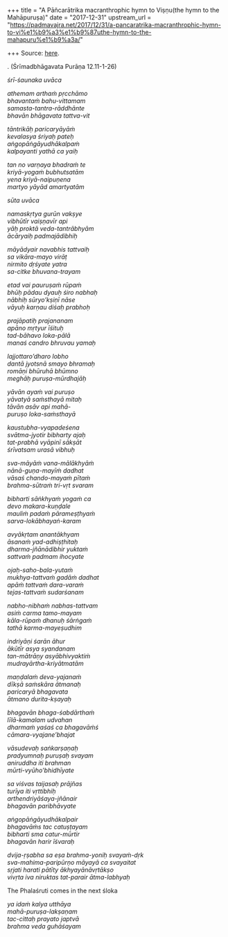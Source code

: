 +++
title = "A Pāñcarātrika macranthrophic hymn to Viṣṇu(the hymn to the Mahāpuruṣa)"
date = "2017-12-31"
upstream_url = "https://padmavajra.net/2017/12/31/a-pancaratrika-macranthrophic-hymn-to-vi%e1%b9%a3%e1%b9%87uthe-hymn-to-the-mahapuru%e1%b9%a3a/"

+++
Source: [here](https://padmavajra.net/2017/12/31/a-pancaratrika-macranthrophic-hymn-to-vi%e1%b9%a3%e1%b9%87uthe-hymn-to-the-mahapuru%e1%b9%a3a/).

. (Śrīmadbhāgavata Purāṇa 12.11-1-26)

*śrī-śaunaka uvāca*

*athemam arthaṁ pṛcchāmo  
bhavantaṁ bahu-vittamam  
samasta-tantra-rāddhānte  
bhavān bhāgavata tattva-vit*

*tāntrikāḥ paricaryāyāṁ  
kevalasya śriyaḥ pateḥ  
aṅgopāṅgāyudhākalpaṁ  
kalpayanti yathā ca yaiḥ*

*tan no varṇaya bhadraṁ te  
kriyā-yogaṁ bubhutsatām  
yena kriyā-naipuṇena  
martyo yāyād amartyatām*

*sūta uvāca*

*namaskṛtya gurūn vakṣye  
vibhūtīr vaiṣṇavīr api  
yāḥ proktā veda-tantrābhyām  
ācāryaiḥ padmajādibhiḥ*

*māyādyair navabhis tattvaiḥ  
sa vikāra-mayo virāṭ  
nirmito dṛśyate yatra  
sa-citke bhuvana-trayam*

*etad vai pauruṣaṁ rūpaṁ  
bhūḥ pādau dyauḥ śiro nabhaḥ  
nābhiḥ sūryo’kṣiṇī nāse  
vāyuḥ karṇau diśaḥ prabhoḥ*

*prajāpatiḥ prajananam  
apāno mṛtyur īśituḥ  
tad-bāhavo loka-pālā  
manaś candro bhruvau yamaḥ*

*lajjottaro’dharo lobho  
dantā jyotsnā smayo bhramaḥ  
romāṇi bhūruhā bhūmno  
meghāḥ puruṣa-mūrdhajāḥ*

*yāvān ayaṁ vai puruṣo  
yāvatyā saṁsthayā mitaḥ  
tāvān asāv api mahā-  
puruṣo loka-saṁsthayā*

*kaustubha-vyapadeśena  
svātma-jyotir bibharty ajaḥ  
tat-prabhā vyāpinī sākṣāt  
śrīvatsam urasā vibhuḥ*

*sva-māyāṁ vana-mālākhyāṁ  
nānā-guṇa-mayīṁ dadhat  
vāsaś chando-mayaṁ pītaṁ  
brahma-sūtraṁ tri-vṛt svaram*

*bibharti sāṅkhyaṁ yogaṁ ca  
devo makara-kuṇḍale  
mauliṁ padaṁ pārameṣṭhyaṁ  
sarva-lokābhayaṅ-karam*

*avyākṛtam anantākhyam  
āsanaṁ yad-adhiṣṭhitaḥ  
dharma-jñānādibhir yuktaṁ  
sattvaṁ padmam ihocyate*

*ojaḥ-saho-bala-yutaṁ  
mukhya-tattvaṁ gadāṁ dadhat  
apāṁ tattvaṁ dara-varaṁ  
tejas-tattvaṁ sudarśanam*

*nabho-nibhaṁ nabhas-tattvam  
asiṁ carma tamo-mayam  
kāla-rūpaṁ dhanuḥ śārṅgaṁ  
tathā karma-mayeṣudhim*

*indriyāṇi śarān āhur  
ākūtīr asya syandanam  
tan-mātrāṇy asyābhivyaktiṁ  
mudrayārtha-kriyātmatām*

*maṇḍalaṁ deva-yajanaṁ  
dīkṣā saṁskāra ātmanaḥ  
paricaryā bhagavata  
ātmano durita-kṣayaḥ*

*bhagavān bhaga-śabdārthaṁ  
līlā-kamalam udvahan  
dharmaṁ yaśaś ca bhagavāṁś  
cāmara-vyajane’bhajat*

*vāsudevaḥ saṅkarṣaṇaḥ  
pradyumnaḥ puruṣaḥ svayam  
aniruddha iti brahman  
mūrti-vyūho’bhidhīyate*

*sa viśvas taijasaḥ prājñas  
turīya iti vṛttibhiḥ  
arthendriyāśaya-jñānair  
bhagavān paribhāvyate*

*aṅgopāṅgāyudhākalpair  
bhagavāṁs tac catuṣṭayam  
bibharti sma catur-mūrtir  
bhagavān harir īśvaraḥ*

*dvija-ṛṣabha sa eṣa brahma-yoniḥ svayaṁ-dṛk  
sva-mahima-paripūrṇo māyayā ca svayaitat  
sṛjati harati pātīty ākhyayānāvṛtākṣo  
vivṛta iva niruktas tat-parair ātma-labhyaḥ*

The Phalaśruti comes in the next śloka

*ya idaṁ kalya utthāya  
mahā-puruṣa-lakṣaṇam  
tac-cittaḥ prayato japtvā  
brahma veda guhāśayam*

